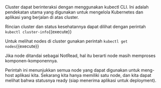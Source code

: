 Cluster dapat berinteraksi dengan menggunakan kubectl CLI. Ini adalah pendekatan utama yang digunakan untuk mengelola Kubernetes dan aplikasi yang berjalan di atas cluster.

Rincian cluster dan status kesehatannya dapat dilihat dengan perintah `kubectl cluster-info`{{execute}}

Untuk melihat nodes di cluster gunakan perintah `kubectl get nodes`{{execute}}

Jika node ditandai sebagai NotRead, hal itu berarti node masih memproses komponen-komponennya.

Perintah ini menunjukkan semua node yang dapat digunakan untuk meng-host aplikasi kita. Sekarang kita hanya memiliki satu node, dan kita dapat melihat bahwa statusnya ready (siap menerima aplikasi untuk deployment).